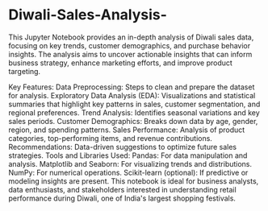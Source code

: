 # Diwali-Sales-Analysis-
This Jupyter Notebook provides an in-depth analysis of Diwali sales data, focusing on key trends, customer demographics, and purchase behavior insights. The analysis aims to uncover actionable insights that can inform business strategy, enhance marketing efforts, and improve product targeting.

Key Features:
Data Preprocessing: Steps to clean and prepare the dataset for analysis.
Exploratory Data Analysis (EDA): Visualizations and statistical summaries that highlight key patterns in sales, customer segmentation, and regional preferences.
Trend Analysis: Identifies seasonal variations and key sales periods.
Customer Demographics: Breaks down data by age, gender, region, and spending patterns.
Sales Performance: Analysis of product categories, top-performing items, and revenue contributions.
Recommendations: Data-driven suggestions to optimize future sales strategies.
Tools and Libraries Used:
Pandas: For data manipulation and analysis.
Matplotlib and Seaborn: For visualizing trends and distributions.
NumPy: For numerical operations.
Scikit-learn (optional): If predictive or modeling insights are present.
This notebook is ideal for business analysts, data enthusiasts, and stakeholders interested in understanding retail performance during Diwali, one of India's largest shopping festivals.



